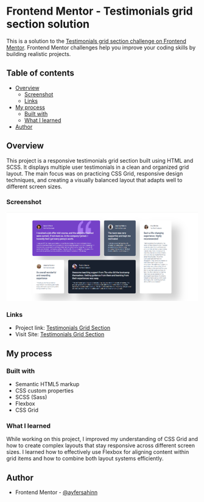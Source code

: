 # Frontend Mentor - Testimonials grid section solution

This is a solution to the [Testimonials grid section challenge on Frontend Mentor](https://www.frontendmentor.io/challenges/testimonials-grid-section-Nnw6J7Un7). Frontend Mentor challenges help you improve your coding skills by building realistic projects.

## Table of contents

- [Overview](#overview)
  - [Screenshot](#screenshot)
  - [Links](#links)
- [My process](#my-process)
  - [Built with](#built-with)
  - [What I learned](#what-i-learned)
- [Author](#author)

## Overview

This project is a responsive testimonials grid section built using HTML and SCSS. It displays multiple user testimonials in a clean and organized grid layout. The main focus was on practicing CSS Grid, responsive design techniques, and creating a visually balanced layout that adapts well to different screen sizes.

### Screenshot

![](testimonials-grid-section.png)

### Links

- Project link: [Testimonials Grid Section](https://github.com/ayfersahinn/frontend-mentor-projects/tree/main/testimonials-grid-section)
- Visit Site: [Testimonials Grid Section](https://ayfersahinn.github.io/frontend-mentor-projects/testimonials-grid-section)

## My process

### Built with

- Semantic HTML5 markup
- CSS custom properties
- SCSS (Sass)
- Flexbox
- CSS Grid

### What I learned

While working on this project, I improved my understanding of CSS Grid and how to create complex layouts that stay responsive across different screen sizes. I learned how to effectively use Flexbox for aligning content within grid items and how to combine both layout systems efficiently.

## Author

- Frontend Mentor - [@ayfersahinn](https://www.frontendmentor.io/profile/ayfersahinn)
